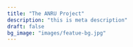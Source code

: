 ```yaml
---
title: "The ANRU Project"
description: "this is meta description"
draft: false
bg_image: "images/featue-bg.jpg"
---
```

